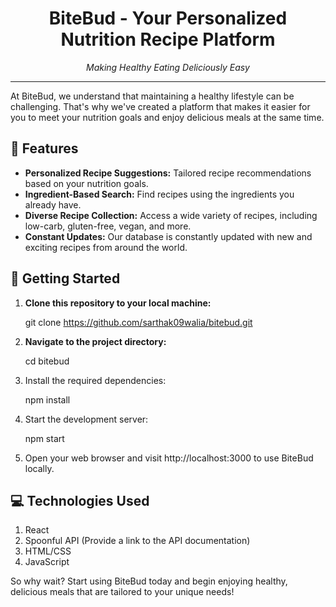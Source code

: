<h1 align="center">BiteBud - Your Personalized Nutrition Recipe Platform</h1>

<p align="center">
  <em>Making Healthy Eating Deliciously Easy</em>
</p>

---

At BiteBud, we understand that maintaining a healthy lifestyle can be challenging. That's why we've created a platform that makes it easier for you to meet your nutrition goals and enjoy delicious meals at the same time.

## 🌟 Features

- **Personalized Recipe Suggestions:** Tailored recipe recommendations based on your nutrition goals.
- **Ingredient-Based Search:** Find recipes using the ingredients you already have.
- **Diverse Recipe Collection:** Access a wide variety of recipes, including low-carb, gluten-free, vegan, and more.
- **Constant Updates:** Our database is constantly updated with new and exciting recipes from around the world.

## 🚀 Getting Started

1. **Clone this repository to your local machine:**
   
   git clone https://github.com/sarthak09walia/bitebud.git
   
2. **Navigate to the project directory:**
   
   cd bitebud
   
4. Install the required dependencies:
   
   npm install
   
7. Start the development server:
   
   npm start
   
9. Open your web browser and visit http://localhost:3000 to use BiteBud locally.

## 💻 Technologies Used
1. React
2. Spoonful API (Provide a link to the API documentation)
3. HTML/CSS
4. JavaScript


So why wait? Start using BiteBud today and begin enjoying healthy, delicious meals that are tailored to your unique needs!  
